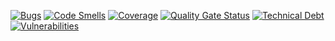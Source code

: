 [![Bugs](https://sonarcloud.io/api/project_badges/measure?project=Mitschi_restservice-example&metric=bugs)](https://sonarcloud.io/dashboard?id=Mitschi_restservice-example)
[![Code Smells](https://sonarcloud.io/api/project_badges/measure?project=Mitschi_restservice-example&metric=code_smells)](https://sonarcloud.io/dashboard?id=Mitschi_restservice-example)
[![Coverage](https://sonarcloud.io/api/project_badges/measure?project=Mitschi_restservice-example&metric=coverage)](https://sonarcloud.io/dashboard?id=Mitschi_restservice-example)
[![Quality Gate Status](https://sonarcloud.io/api/project_badges/measure?project=Mitschi_restservice-example&metric=alert_status)](https://sonarcloud.io/dashboard?id=Mitschi_restservice-example)
[![Technical Debt](https://sonarcloud.io/api/project_badges/measure?project=Mitschi_restservice-example&metric=sqale_index)](https://sonarcloud.io/dashboard?id=Mitschi_restservice-example)
[![Vulnerabilities](https://sonarcloud.io/api/project_badges/measure?project=Mitschi_restservice-example&metric=vulnerabilities)](https://sonarcloud.io/dashboard?id=Mitschi_restservice-example)
